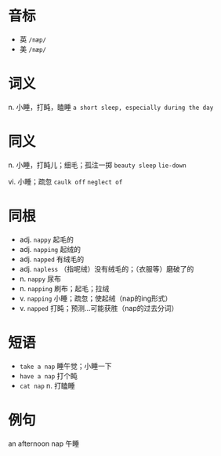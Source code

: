 # 音标

- 英 `/næp/`
- 美 `/næp/`

# 词义

n. 小睡，打盹，瞌睡
`a short sleep, especially during the day`

# 同义

n. 小睡，打盹儿；细毛；孤注一掷
`beauty sleep` `lie-down`

vi. 小睡；疏忽
`caulk off` `neglect of`

# 同根

- adj. `nappy` 起毛的
- adj. `napping` 起绒的
- adj. `napped` 有绒毛的
- adj. `napless` （指呢绒）没有绒毛的；（衣服等）磨破了的
- n. `nappy` 尿布
- n. `napping` 刷布；起毛；拉绒
- v. `napping` 小睡；疏忽；使起绒（nap的ing形式）
- v. `napped` 打盹；预测…可能获胜（nap的过去分词）

# 短语

- `take a nap` 睡午觉；小睡一下
- `have a nap` 打个盹
- `cat nap` n. 打瞌睡

# 例句

an afternoon nap
午睡


